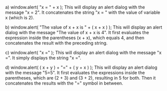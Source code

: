 a) window.alert( "x = " + x );
This will display an alert dialog with the message "x = 2". It concatenates the string "x = " with the value of variable x (which is 2).

b) window.alert( "The value of x + x is " + ( x + x ) );
This will display an alert dialog with the message "The value of x + x is 4". It first evaluates the expression inside the parentheses (x + x), which equals 4, and then concatenates the result with the preceding string.

c) window.alert( "x =" );
This will display an alert dialog with the message "x =". It simply displays the string "x =".

d) window.alert( ( x + y ) + "=" + ( y + x ) );
This will display an alert dialog with the message "5=5". It first evaluates the expressions inside the parentheses, which are (2 + 3) and (3 + 2), resulting in 5 for both. Then it concatenates the results with the "=" symbol in between.